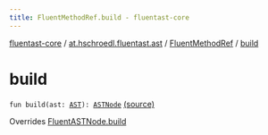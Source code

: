 ```yaml
---
title: FluentMethodRef.build - fluentast-core
---
```


[fluentast-core](../../index.html) / [at.hschroedl.fluentast.ast](../index.html) / [FluentMethodRef](index.html) / [build](.)

# build

`fun build(ast: `[`AST`](https://help.eclipse.org/neon/topic/org.eclipse.jdt.doc.isv/reference/api/org/eclipse/jdt/core/dom/AST.html)`): `[`ASTNode`](https://help.eclipse.org/neon/topic/org.eclipse.jdt.doc.isv/reference/api/org/eclipse/jdt/core/dom/ASTNode.html) [(source)](https://github.com/hschroedl/FluentAST/tree/master/core/src/main/kotlin//at.hschroedl.fluentast/ast/ASTNode.kt#L96)

Overrides [FluentASTNode.build](../-fluent-a-s-t-node/build.html)

